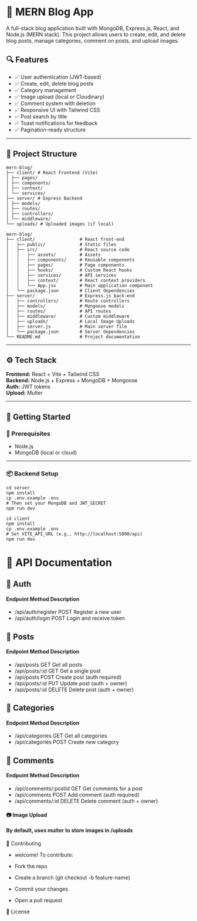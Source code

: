 # 📝 MERN Blog App

A full-stack blog application built with MongoDB, Express.js, React, and Node.js (MERN stack). This project allows users to create, edit, and delete blog posts, manage categories, comment on posts, and upload images.

## 🔍 Features

- ✅ User authentication (JWT-based)
- ✅ Create, edit, delete blog posts
- ✅ Category management
- ✅ Image upload (local or Cloudinary)
- ✅ Comment system with deletion
- ✅ Responsive UI with Tailwind CSS
- ✅ Post search by title
- ✅ Toast notifications for feedback
- ✅ Pagination-ready structure

---

## 📁 Project Structure
```
mern-blog/
├── client/ # React Frontend (Vite)
│ ├── pages/
│ ├── components/
│ ├── context/
│ └── services/
├── server/ # Express Backend
│ ├── models/
│ ├── routes/
│ ├── controllers/
│ └── middleware/
└── uploads/ # Uploaded images (if local)
```
```
mern-blog/
├── client/                 # React front-end
│   ├── public/             # Static files
│   ├── src/                # React source code
│   │   ├── assets/         # Assets
│   │   ├── components/     # Reusable components
│   │   ├── pages/          # Page components
│   │   ├── hooks/          # Custom React hooks
│   │   ├── services/       # API services
│   │   ├── context/        # React context providers
│   │   └── App.jsx         # Main application component
│   └── package.json        # Client dependencies
├── server/                 # Express.js back-end
│   ├── controllers/        # Route controllers
│   ├── models/             # Mongoose models
│   ├── routes/             # API routes
│   ├── middleware/         # Custom middleware
│   ├── uploads/            # Local Image Uploads
│   ├── server.js           # Main server file
│   └── package.json        # Server dependencies
└── README.md               # Project documentation
```
---
## ⚙️ Tech Stack

**Frontend:** React + Vite + Tailwind CSS  
**Backend:** Node.js + Express + MongoDB + Mongoose  
**Auth:** JWT tokens  
**Upload:** Multer  

---

## 🚀 Getting Started

### 🧩 Prerequisites

- Node.js
- MongoDB (local or cloud)

---

### 📦 Backend Setup

```
cd server
npm install
cp .env.example .env
# Then set your MongoDB and JWT_SECRET
npm run dev

cd client
npm install
cp .env.example .env
# Set VITE_API_URL (e.g., http://localhost:5000/api)
npm run dev
```
# 🧪 API Documentation
## 🔐 Auth
#### Endpoint	Method	Description
- /api/auth/register	POST	Register a new user
- /api/auth/login	POST	Login and receive token
## 📘 Posts
#### Endpoint	Method	Description
- /api/posts	GET	Get all posts 
- /api/posts/:id	GET	Get a single post
- /api/posts	POST	Create post (auth required)
- /api/posts/:id	PUT	Update post (auth + owner)
- /api/posts/:id	DELETE	Delete post (auth + owner)
## 📁 Categories
#### Endpoint	Method	Description
- /api/categories	GET	Get all categories
- /api/categories	POST	Create new category
## 💬 Comments
#### Endpoint	Method	Description
- /api/comments/:postId	GET	Get comments for a post
- /api/comments	POST	Add comment (auth required)
- /api/comments/:id	DELETE	Delete comment (auth + owner)

#### 📷 Image Upload

#### By default, uses multer to store images in /uploads


🙌 Contributing

- welcome! To contribute:

- Fork the repo

- Create a branch (git checkout -b feature-name)

- Commit your changes

- Open a pull request

📄 License